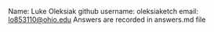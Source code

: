 Name:            Luke Oleksiak
github username: oleksiaketch
email:           lo853110@ohio.edu
Answers are recorded in answers.md file